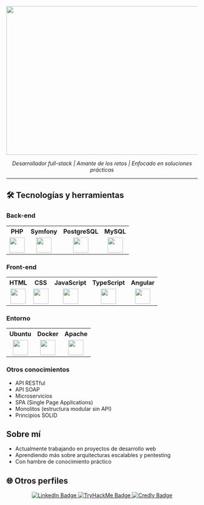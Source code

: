 
<p align="center">
 <img width="1497" height="392" alt="image" src="https://github.com/user-attachments/assets/73be3557-c20e-488b-ae33-d6e0ceaf480e" />

</p>

<p align="center">
  <em>Desarrollador full-stack | Amante de los retos | Enfocado en soluciones prácticas</em>
</p>

---

## 🛠 Tecnologías y herramientas

### Back-end
<table> <tr> <th>PHP</th> <th>Symfony</th> <th>PostgreSQL</th> <th>MySQL</th> </tr> <tr> <td align="center"><img src="https://cdn.jsdelivr.net/gh/devicons/devicon/icons/php/php-original.svg" width="40"/></td> <td align="center"><img src="https://cdn.jsdelivr.net/gh/devicons/devicon/icons/symfony/symfony-original.svg" width="40"/></td> <td align="center"><img src="https://cdn.jsdelivr.net/gh/devicons/devicon/icons/postgresql/postgresql-original.svg" width="40"/></td> <td align="center"><img src="https://cdn.jsdelivr.net/gh/devicons/devicon/icons/mysql/mysql-original.svg" width="40"/></td> </tr> </table>

### Front-end
<table> <tr> <th>HTML</th> <th>CSS</th> <th>JavaScript</th> <th>TypeScript</th> <th>Angular</th> </tr> <tr> <td align="center"><img src="https://cdn.jsdelivr.net/gh/devicons/devicon/icons/html5/html5-original.svg" width="40"/></td> <td align="center"><img src="https://cdn.jsdelivr.net/gh/devicons/devicon/icons/css3/css3-original.svg" width="40"/></td> <td align="center"><img src="https://cdn.jsdelivr.net/gh/devicons/devicon/icons/javascript/javascript-original.svg" width="40"/></td> <td align="center"><img src="https://cdn.jsdelivr.net/gh/devicons/devicon/icons/typescript/typescript-original.svg" width="40"/></td> <td align="center"><img src="https://cdn.jsdelivr.net/gh/devicons/devicon/icons/angularjs/angularjs-original.svg" width="40"/></td> </tr> </table>

### Entorno
<table> <tr> <th>Ubuntu</th> <th>Docker</th> <th>Apache</th> </tr> <tr> <td align="center"><img src="https://cdn.jsdelivr.net/gh/devicons/devicon/icons/ubuntu/ubuntu-plain.svg" width="40"/></td> <td align="center"><img src="https://cdn.jsdelivr.net/gh/devicons/devicon/icons/docker/docker-original.svg" width="40"/></td> <td align="center"><img src="https://cdn.jsdelivr.net/gh/devicons/devicon/icons/apache/apache-original.svg" width="40"/></td> </tr> </table>

### Otros conocimientos

- API RESTful
- API SOAP
- Microservicios
- SPA (Single Page Applications)
- Monolitos (estructura modular sin API)
- Principios SOLID

## Sobre mí

-  Actualmente trabajando en proyectos de desarrollo web
-  Aprendiendo más sobre arquitecturas escalables y pentesting
-  Con hambre de conocimiento práctico

## 🌐 Otros perfiles

<p align="center">
  <a href="https://www.linkedin.com/in/antonio-palomo-ca%C3%B1ete/" target="_blank">
    <img src="https://img.shields.io/badge/LinkedIn-antonio--palomo--cañete-blue?style=for-the-badge&logo=linkedin&logoColor=white" alt="LinkedIn Badge"/>
  </a>
  <a href="https://tryhackme.com/dashboard" target="_blank">
    <img src="https://img.shields.io/badge/TryHackMe-Profile-red?style=for-the-badge&logo=tryhackme&logoColor=white" alt="TryHackMe Badge"/>
  </a>
  <a href="https://www.credly.com/users/antonio-palomo/badges#credly" target="_blank">
    <img src="https://img.shields.io/badge/Credly-Certificaciones-orange?style=for-the-badge&logo=credly&logoColor=white" alt="Credly Badge"/>
  </a>
</p>


